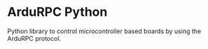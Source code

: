 ArduRPC Python
==============

Python library to control microcontroller based boards by using the ArduRPC protocol.
